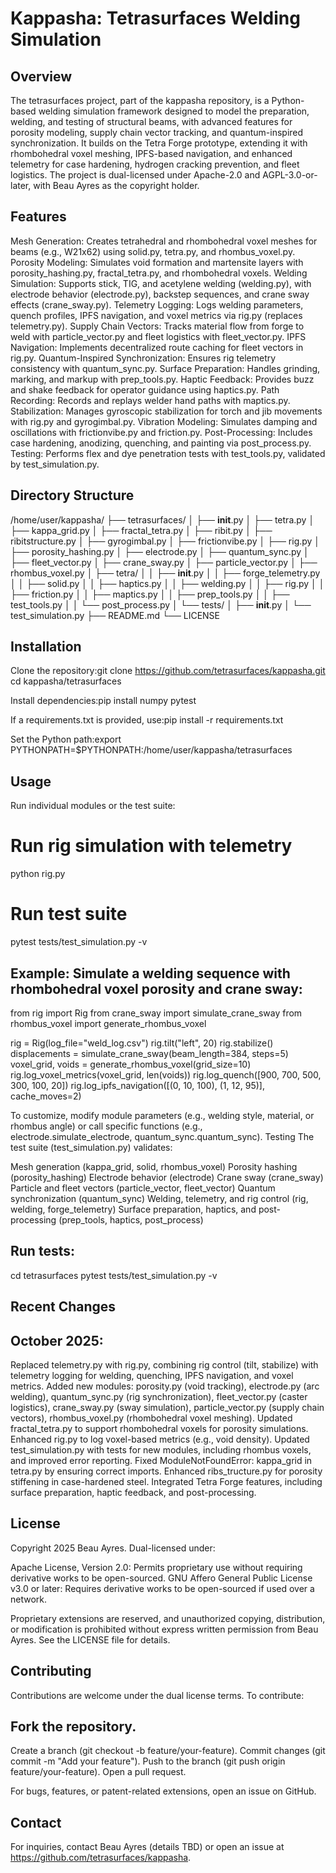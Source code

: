 # Kappasha: Tetrasurfaces Welding Simulation
## Overview
The tetrasurfaces project, part of the kappasha repository, is a Python-based welding simulation framework designed to model the preparation, welding, and testing of structural beams, with advanced features for porosity modeling, supply chain vector tracking, and quantum-inspired synchronization. It builds on the Tetra Forge prototype, extending it with rhombohedral voxel meshing, IPFS-based navigation, and enhanced telemetry for case hardening, hydrogen cracking prevention, and fleet logistics. The project is dual-licensed under Apache-2.0 and AGPL-3.0-or-later, with Beau Ayres as the copyright holder.

## Features

Mesh Generation: Creates tetrahedral and rhombohedral voxel meshes for beams (e.g., W21x62) using solid.py, tetra.py, and rhombus_voxel.py.
Porosity Modeling: Simulates void formation and martensite layers with porosity_hashing.py, fractal_tetra.py, and rhombohedral voxels.
Welding Simulation: Supports stick, TIG, and acetylene welding (welding.py), with electrode behavior (electrode.py), backstep sequences, and crane sway effects (crane_sway.py).
Telemetry Logging: Logs welding parameters, quench profiles, IPFS navigation, and voxel metrics via rig.py (replaces telemetry.py).
Supply Chain Vectors: Tracks material flow from forge to weld with particle_vector.py and fleet logistics with fleet_vector.py.
IPFS Navigation: Implements decentralized route caching for fleet vectors in rig.py.
Quantum-Inspired Synchronization: Ensures rig telemetry consistency with quantum_sync.py.
Surface Preparation: Handles grinding, marking, and markup with prep_tools.py.
Haptic Feedback: Provides buzz and shake feedback for operator guidance using haptics.py.
Path Recording: Records and replays welder hand paths with maptics.py.
Stabilization: Manages gyroscopic stabilization for torch and jib movements with rig.py and gyrogimbal.py.
Vibration Modeling: Simulates damping and oscillations with frictionvibe.py and friction.py.
Post-Processing: Includes case hardening, anodizing, quenching, and painting via post_process.py.
Testing: Performs flex and dye penetration tests with test_tools.py, validated by test_simulation.py.

## Directory Structure
/home/user/kappasha/
├── tetrasurfaces/
│   ├── __init__.py
│   ├── tetra.py
│   ├── kappa_grid.py
│   ├── fractal_tetra.py
│   ├── ribit.py
│   ├── ribitstructure.py
│   ├── gyrogimbal.py
│   ├── frictionvibe.py
│   ├── rig.py
│   ├── porosity_hashing.py
│   ├── electrode.py
│   ├── quantum_sync.py
│   ├── fleet_vector.py
│   ├── crane_sway.py
│   ├── particle_vector.py
│   ├── rhombus_voxel.py
│   ├── tetra/
│   │   ├── __init__.py
│   │   ├── forge_telemetry.py
│   │   ├── solid.py
│   │   ├── haptics.py
│   │   ├── welding.py
│   │   ├── rig.py
│   │   ├── friction.py
│   │   ├── maptics.py
│   │   ├── prep_tools.py
│   │   ├── test_tools.py
│   │   └── post_process.py
│   └── tests/
│       ├── __init__.py
│       └── test_simulation.py
├── README.md
└── LICENSE

## Installation

Clone the repository:git clone https://github.com/tetrasurfaces/kappasha.git
cd kappasha/tetrasurfaces


Install dependencies:pip install numpy pytest

If a requirements.txt is provided, use:pip install -r requirements.txt


Set the Python path:export PYTHONPATH=$PYTHONPATH:/home/user/kappasha/tetrasurfaces



## Usage
Run individual modules or the test suite:
# Run rig simulation with telemetry
python rig.py

# Run test suite
pytest tests/test_simulation.py -v

## Example: Simulate a welding sequence with rhombohedral voxel porosity and crane sway:
from rig import Rig
from crane_sway import simulate_crane_sway
from rhombus_voxel import generate_rhombus_voxel

rig = Rig(log_file="weld_log.csv")
rig.tilt("left", 20)
rig.stabilize()
displacements = simulate_crane_sway(beam_length=384, steps=5)
voxel_grid, voids = generate_rhombus_voxel(grid_size=10)
rig.log_voxel_metrics(voxel_grid, len(voids))
rig.log_quench([900, 700, 500, 300, 100, 20])
rig.log_ipfs_navigation([(0, 10, 100), (1, 12, 95)], cache_moves=2)

To customize, modify module parameters (e.g., welding style, material, or rhombus angle) or call specific functions (e.g., electrode.simulate_electrode, quantum_sync.quantum_sync).
Testing
The test suite (test_simulation.py) validates:

Mesh generation (kappa_grid, solid, rhombus_voxel)
Porosity hashing (porosity_hashing)
Electrode behavior (electrode)
Crane sway (crane_sway)
Particle and fleet vectors (particle_vector, fleet_vector)
Quantum synchronization (quantum_sync)
Welding, telemetry, and rig control (rig, welding, forge_telemetry)
Surface preparation, haptics, and post-processing (prep_tools, haptics, post_process)

## Run tests:
cd tetrasurfaces
pytest tests/test_simulation.py -v

## Recent Changes

## October 2025:
Replaced telemetry.py with rig.py, combining rig control (tilt, stabilize) with telemetry logging for welding, quenching, IPFS navigation, and voxel metrics.
Added new modules: porosity.py (void tracking), electrode.py (arc welding), quantum_sync.py (rig synchronization), fleet_vector.py (caster logistics), crane_sway.py (sway simulation), particle_vector.py (supply chain vectors), rhombus_voxel.py (rhombohedral voxel meshing).
Updated fractal_tetra.py to support rhombohedral voxels for porosity simulations.
Enhanced rig.py to log voxel-based metrics (e.g., void density).
Updated test_simulation.py with tests for new modules, including rhombus voxels, and improved error reporting.
Fixed ModuleNotFoundError: kappa_grid in tetra.py by ensuring correct imports.
Enhanced ribs_tructure.py for porosity stiffening in case-hardened steel.
Integrated Tetra Forge features, including surface preparation, haptic feedback, and post-processing.



## License
Copyright 2025 Beau Ayres. Dual-licensed under:

Apache License, Version 2.0: Permits proprietary use without requiring derivative works to be open-sourced.
GNU Affero General Public License v3.0 or later: Requires derivative works to be open-sourced if used over a network.

Proprietary extensions are reserved, and unauthorized copying, distribution, or modification is prohibited without express written permission from Beau Ayres. See the LICENSE file for details.
## Contributing
Contributions are welcome under the dual license terms. To contribute:

## Fork the repository.
Create a branch (git checkout -b feature/your-feature).
Commit changes (git commit -m "Add your feature").
Push to the branch (git push origin feature/your-feature).
Open a pull request.

For bugs, features, or patent-related extensions, open an issue on GitHub.
## Contact
For inquiries, contact Beau Ayres (details TBD) or open an issue at https://github.com/tetrasurfaces/kappasha.
